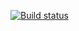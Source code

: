 [![Build status](https://ci.appveyor.com/api/projects/status/v1u5tr5nr52r67d8?svg=true)](https://ci.appveyor.com/project/NataliaS007/api-p19s0)
